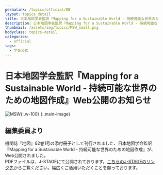 ```yaml
---
permalink: /topics/official/08
layout: topics_detail
title: 日本地図学会監訳『Mapping for a Sustainable World - 持続可能な世界のための地図作成』Web公開のお知らせ
description: 日本地図学会監訳『Mapping for a Sustainable World - 持続可能な世界のための地図作成』が、Web公開されました。
thumbnail: /assets/img/topics/MSW_small.png
bodyclass: topics-detail
categories:
  - official
tags:
  - 学会公式
---
```

# 日本地図学会監訳『Mapping for a Sustainable World - 持続可能な世界のための地図作成』Web公開のお知らせ
![MSW](https://jcacj.org/assets/img/topics/MSW.png){:.w-100}
{:.main-image}

## 編集委員より
機関誌『地図』62巻1号の添付冊子として刊行されました、日本地図学会監訳『Mapping for a Sustainable World - 持続可能な世界のための地図作成』が、Web公開されました。<br>
PDFファイルは、J-STAGEにて公開されております。<a href="https://doi.org/10.11212/jjca.62.1_AP1">こちらのJ-STAGEのリンク先</a>からご覧ください。幅広くご活用いただくことを願っております。
